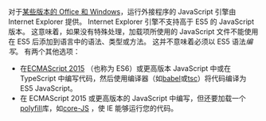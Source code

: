对于[某些版本的 Office 和 Windows](../concepts/browsers-used-by-office-web-add-ins.md)，运行外接程序的 JavaScript 引擎由 Internet Explorer 提供。 Internet Explorer 引擎不支持高于 ES5 的 JavaScript 版本。 这意味着，如果没有特殊处理，加载项所使用的 JavaScript 文件不能使用在 ES5 后添加到语言中的语法、类型或方法。 这并不意味着必须以 ES5 语法*编写*。 有两个其他选项：

- 在[ECMAScript 2015](https://www.w3schools.com/Js/js_es6.asp) （也称为 ES6）或更高版本 JavaScript 中或在 TypeScript 中编写代码，然后使用编译器（如[babel](https://babeljs.io/)或[tsc](https://www.typescriptlang.org/index.html)）将代码编译为 ES5 JavaScript。
- 在 ECMAScript 2015 或更高版本的 JavaScript 中编写，但还要加载一个[polyfill](https://wikipedia.org/wiki/Polyfill_(programming))库，如[core-JS](https://github.com/zloirock/core-js) ，使 IE 能够运行您的代码。
